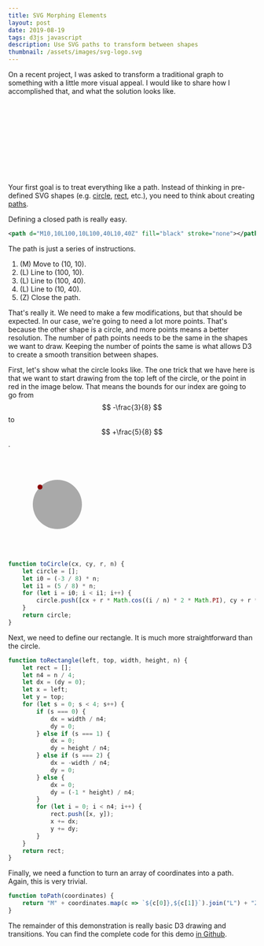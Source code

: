 ```yaml
---
title: SVG Morphing Elements
layout: post
date: 2019-08-19
tags: d3js javascript
description: Use SVG paths to transform between shapes
thumbnail: /assets/images/svg-logo.svg
---
```


On a recent project, I was asked to transform a traditional graph to something with a little more visual appeal. I would like to share how I accomplished that, and what the solution looks like.

<svg id="canvas-001"></svg>

Your first goal is to treat everything like a path. Instead of thinking in pre-defined SVG shapes (e.g. [circle](https://developer.mozilla.org/en-US/docs/Web/SVG/Element/circle), [rect](https://developer.mozilla.org/en-US/docs/Web/SVG/Element/rect), etc.), you need to think about creating [paths](https://developer.mozilla.org/en-US/docs/Web/SVG/Element/path).

Defining a closed path is really easy.

```svg
<path d="M10,10L100,10L100,40L10,40Z" fill="black" stroke="none"></path>
```

The path is just a series of instructions.

1. (M) Move to (10, 10).
2. (L) Line to (100, 10).
3. (L) Line to (100, 40).
4. (L) Line to (10, 40).
5. (Z) Close the path.

That's really it. We need to make a few modifications, but that should be expected. In our case, we're going to need a lot more points. That's because the other shape is a circle, and more points means a better resolution. The number of path points needs to be the same in the shapes we want to draw. Keeping the number of points the same is what allows D3 to create a smooth transition between shapes.

First, let's show what the circle looks like. The one trick that we have here is that we want to start drawing from the top left of the circle, or the point in <span color="darkred">red</span> in the image below. That means the bounds for our index are going to go from $$ -\frac{3}{8} $$ to $$ +\frac{5}{8} $$.

<svg width="200" height="200" viewBox="0 0 200 200"><circle cx="100" cy="100" r="50" fill="darkgray" stroke="none"></circle><circle cx="64.645" cy="64.645" r="5" fill="darkred" stroke="none"></circle></svg>

```js
function toCircle(cx, cy, r, n) {
    let circle = [];
    let i0 = (-3 / 8) * n;
    let i1 = (5 / 8) * n;
    for (let i = i0; i < i1; i++) {
        circle.push([cx + r * Math.cos((i / n) * 2 * Math.PI), cy + r * Math.sin((i / n) * 2 * Math.PI)]);
    }
    return circle;
}
```

Next, we need to define our rectangle. It is much more straightforward than the circle.

```js
function toRectangle(left, top, width, height, n) {
    let rect = [];
    let n4 = n / 4;
    let dx = (dy = 0);
    let x = left;
    let y = top;
    for (let s = 0; s < 4; s++) {
        if (s === 0) {
            dx = width / n4;
            dy = 0;
        } else if (s === 1) {
            dx = 0;
            dy = height / n4;
        } else if (s === 2) {
            dx = -width / n4;
            dy = 0;
        } else {
            dx = 0;
            dy = (-1 * height) / n4;
        }
        for (let i = 0; i < n4; i++) {
            rect.push([x, y]);
            x += dx;
            y += dy;
        }
    }
    return rect;
}
```

Finally, we need a function to turn an array of coordinates into a path. Again, this is very trivial.

```js
function toPath(coordinates) {
    return "M" + coordinates.map(c => `${c[0]},${c[1]}`).join("L") + "Z";
}
```

The remainder of this demonstration is really basic D3 drawing and transitions. You can find the complete code for this demo [in Github](https://github.com/jarrettmeyer/jarrettmeyer.github.io/blob/master/assets/js/morphing-001.js).

<script src="https://unpkg.com/d3@5.9.7/dist/d3.min.js"></script>
<script src="/assets/js/morphing-001.js"></script>
